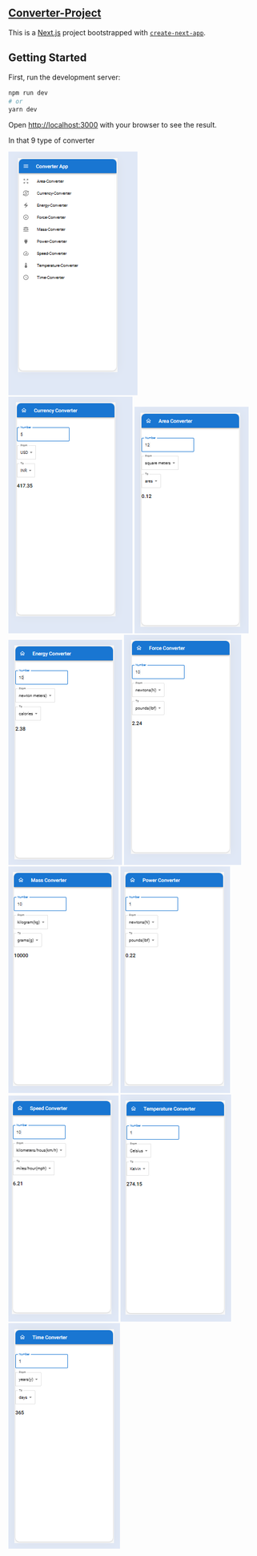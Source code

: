 ## [Converter-Project](Converter-Project)

This is a [Next.js](https://nextjs.org/) project bootstrapped with [`create-next-app`](https://github.com/vercel/next.js/tree/canary/packages/create-next-app).

## Getting Started

First, run the development server:

```bash
npm run dev
# or
yarn dev
```

Open [http://localhost:3000](http://localhost:3000) with your browser to see the result.

In that 9 type of converter 

![Home Page](image.png)
![Currency-Converter](image-1.png)
![Area-Converter](image-2.png)
![Enegy-Converter](image-3.png)
![Force-Converter](image-4.png)
![Mass-Converter](image-5.png)
![Power-Converter](image-6.png)
![Speed-Converter](image-7.png)
![Temperature-Converter](image-8.png)
![Time-Converter](image-9.png)
